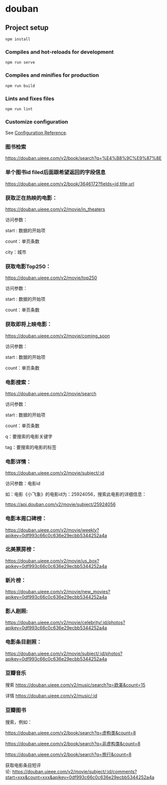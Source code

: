 # douban

## Project setup
```
npm install
```

### Compiles and hot-reloads for development
```
npm run serve
```

### Compiles and minifies for production
```
npm run build
```

### Lints and fixes files
```
npm run lint
```

### Customize configuration
See [Configuration Reference](https://cli.vuejs.org/config/).

### 图书检索
https://douban.uieee.com/v2/book/search?q=%E4%B8%9C%E9%87%8E

### 单个图书id  filed后面跟希望返回的字段信息
https://douban.uieee.com/v2/book/3646172?fields=id,title,url

### 获取正在热映的电影：
https://douban.uieee.com/v2/movie/in_theaters

访问参数：

start : 数据的开始项

count：单页条数

city：城市

### 获取电影Top250：
https://douban.uieee.com/v2/movie/top250

访问参数：

start : 数据的开始项

count：单页条数

### 获取即将上映电影：
https://douban.uieee.com/v2/movie/coming_soon

访问参数：

start : 数据的开始项

count：单页条数

### 电影搜索：
https://douban.uieee.com/v2/movie/search

访问参数：

start : 数据的开始项

count：单页条数

q：要搜索的电影关键字

tag：要搜索的电影的标签

### 电影详情：
https://douban.uieee.com/v2/movie/subject/:id

访问参数：电影id

如：电影《小飞象》的电影id为：25924056，搜索此电影的详细信息：

https://api.douban.com/v2/movie/subject/25924056

### 电影本周口碑榜： 
https://douban.uieee.com/v2/movie/weekly?apikey=0df993c66c0c636e29ecbb5344252a4a

### 北美票房榜： 
https://douban.uieee.com/v2/movie/us_box?apikey=0df993c66c0c636e29ecbb5344252a4a

### 新片榜： 
https://douban.uieee.com/v2/movie/new_movies?apikey=0df993c66c0c636e29ecbb5344252a4a

### 影人剧照: 
https://douban.uieee.com/v2/movie/celebrity/:id/photos?apikey=0df993c66c0c636e29ecbb5344252a4a

### 电影条目剧照： 
https://douban.uieee.com/v2/movie/subject/:id/photos?apikey=0df993c66c0c636e29ecbb5344252a4a

### 豆瓣音乐

搜索 https://douban.uieee.com/v2/music/search?q=欧美&count=15

详情 https://douban.uieee.com/v2/music/:id

### 豆瓣图书

搜索，例如：

https://douban.uieee.com/v2/book/search?q=虚构类&count=8

https://douban.uieee.com/v2/book/search?q=非虚构类&count=8

https://douban.uieee.com/v2/book/search?q=旅行&count=8

获取电影条目短评论: https://douban.uieee.com/v2/movie/subject/:id/comments?start=xxx&count=xxx&apikey=0df993c66c0c636e29ecbb5344252a4a

